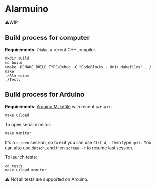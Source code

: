 # Alarmuino

⚠️WIP

## Build process for computer

**Requirements**: `CMake`, a recent C++ compiler.

```
mkdir build
cd build
cmake -DCMAKE_BUILD_TYPE=Debug -G "CodeBlocks - Unix Makefiles" ../
make
./Alarmuino
./Tests
```

## Build process for Arduino

**Requirements**: [Arduino Makefile](https://github.com/sudar/Arduino-Makefile#requirements) with recent `avr-g++`.

```
make upload
```

To open serial monitor:
```
make monitor
```
It's a `screen` session, so to exit you can use `Ctrl-A`, `:` then type `quit`.
You can also use `detach`, and then `screen -r` to resume last session.

To launch tests:
```
cd tests
make upload monitor
```
:warning: Not all tests are supported on Arduino.
